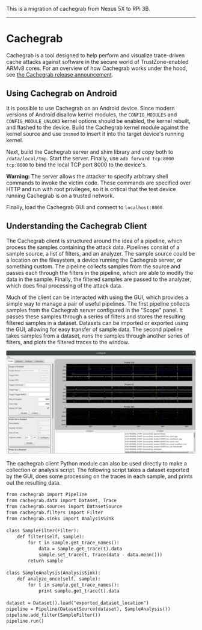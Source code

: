 This is a migration of cachegrab from Nexus 5X to RPi 3B.

- - - - -
# Cachegrab
Cachegrab is a tool designed to help perform and visualize trace-driven cache
attacks against software in the secure world of TrustZone-enabled ARMv8 cores.
For an overview of how Cachegrab works under the hood, see
[the Cachegrab release announcement](https://www.nccgroup.trust/us/about-us/newsroom-and-events/blog/2017/december/34C3-Tool-Release-Cachegrab/).

## Using Cachegrab on Android
It is possible to use Cachegrab on an Android device. Since modern
versions of Android disallow kernel modules, the `CONFIG_MODULES` and
`CONFIG_MODULE_UNLOAD` kernel options should be enabled, the kernel
rebuilt, and flashed to the device. Build the Cachegrab kernel module
against the kernel source and use `insmod` to insert it into the target
device's running kernel.

Next, build the Cachegrab server and shim library and copy both to
`/data/local/tmp`. Start the server. Finally, use
`adb forward tcp:8000 tcp:8000` to bind the local TCP port 8000 to the
device's.

**Warning:** The server allows the attacker to specify arbitrary shell
commands to invoke the victim code. These commands are specified over HTTP
and run with root privileges, so it is critical that the test device
running Cachegrab is on a trusted network.

Finally, load the Cachegrab GUI and connect to `localhost:8000`.

## Understanding the Cachegrab Client
The Cachegrab client is structured around the idea of a pipeline, which
process the samples containing the attack data. Pipelines consist of a
sample source, a list of filters, and an analyzer. The sample source
could be a location on the filesystem, a device running the Cachegrab
server, or something custom. The pipeline collects samples from the
source and passes each through the filters in the pipeline, which are
able to modify the data in the sample. Finally, the filtered samples
are passed to the analyzer, which does final processing of the attack
data.

Much of the client can be interacted with using the GUI, which provides
a simple way to manage a pair of useful pipelines. The first pipeline
collects samples from the Cachegrab server configured in the "Scope"
panel. It passes these samples through a series of filters and stores
the resulting filtered samples in a dataset. Datasets can be imported
or exported using the GUI, allowing for easy transfer of sample data.
The second pipeline takes samples from a dataset, runs the samples
through another series of filters, and plots the filtered traces to
the window.

![Cachegrab GUI](docs/cachegrab_gui.png)

The cachegrab client Python module can also be used directly to make
a collection or analysis script. The following script takes a dataset
exported by the GUI, does some processing on the traces in each sample,
and prints out the resulting data.

```
from cachegrab import Pipeline
from cachegrab.data import Dataset, Trace
from cachegrab.sources import DatasetSource
from cachegrab.filters import Filter
from cachegrab.sinks import AnalysisSink

class SampleFilter(Filter):
    def filter(self, sample):
        for t in sample.get_trace_names():
            data = sample.get_trace(t).data
            sample.set_trace(t, Trace(data - data.mean()))
        return sample

class SampleAnalysis(AnalysisSink):
    def analyze_once(self, sample):
        for t in sample.get_trace_names():
            print sample.get_trace(t).data

dataset = Dataset().load("exported_dataset_location")
pipeline = Pipeline(DatasetSource(dataset), SampleAnalysis())
pipeline.add_filter(SampleFilter())
pipeline.run()
```
